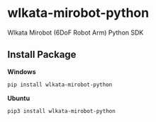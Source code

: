 # wlkata-mirobot-python
Wlkata Mirobot (6DoF Robot Arm) Python  SDK

## Install Package

**Windows**
```bash
pip install wlkata-mirobot-python
```

**Ubuntu**
```bash
pip3 install wlkata-mirobot-python
```

